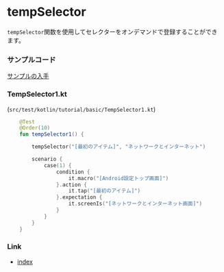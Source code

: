 # tempSelector

`tempSelector`関数を使用してセレクターをオンデマンドで登録することができます。

### サンプルコード

[サンプルの入手](../../../getting_samples_ja.md)

### TempSelector1.kt

(`src/test/kotlin/tutorial/basic/TempSelector1.kt`)

```kotlin
    @Test
    @Order(10)
    fun tempSelector1() {

        tempSelector("[最初のアイテム]", "ネットワークとインターネット")

        scenario {
            case(1) {
                condition {
                    it.macro("[Android設定トップ画面]")
                }.action {
                    it.tap("[最初のアイテム]")
                }.expectation {
                    it.screenIs("[ネットワークとインターネット画面]")
                }
            }
        }
    }
```

### Link

- [index](../../../../index_ja.md)


